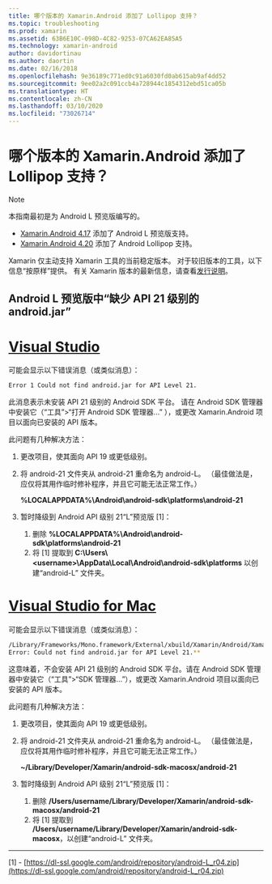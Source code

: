 ```yaml
---
title: 哪个版本的 Xamarin.Android 添加了 Lollipop 支持？
ms.topic: troubleshooting
ms.prod: xamarin
ms.assetid: 63B6E10C-098D-4C82-9253-07CA62EA85A5
ms.technology: xamarin-android
author: davidortinau
ms.author: daortin
ms.date: 02/16/2018
ms.openlocfilehash: 9e36189c771ed0c91a6030fd0ab615ab9af4dd52
ms.sourcegitcommit: 9ee02a2c091ccb4a728944c1854312ebd51ca05b
ms.translationtype: HT
ms.contentlocale: zh-CN
ms.lasthandoff: 03/10/2020
ms.locfileid: "73026714"
---
```

# <a name="what-version-of-xamarinandroid-added-lollipop-support"></a>哪个版本的 Xamarin.Android 添加了 Lollipop 支持？

> [!NOTE]
> 本指南最初是为 Android L 预览版编写的。

- [Xamarin.Android 4.17](https://github.com/xamarin/release-notes-archive/blob/master/release-notes/android/xamarin.android_4/xamarin.android_4.17/index.md) 添加了 Android L 预览版支持。
- [Xamarin.Android 4.20](https://github.com/xamarin/release-notes-archive/blob/master/release-notes/android/xamarin.android_4/xamarin.android_4.20/index.md) 添加了 Android Lollipop 支持。

Xamarin 仅主动支持 Xamarin 工具的当前稳定版本。 对于较旧版本的工具，以下信息“按原样”提供。 有关 Xamarin 版本的最新信息，请查看[发行说明](https://docs.microsoft.com/xamarin/whats-new/#product-release-notes)。

## <a name="missing-androidjar-for-api-level-21-in-android-l-preview"></a>Android L 预览版中“缺少 API 21 级别的 android.jar”

# <a name="visual-studio"></a>[Visual Studio](#tab/windows)

可能会显示以下错误消息（或类似消息）：

```cmd
Error 1 Could not find android.jar for API Level 21.
```

此消息表示未安装 API 21 级别的 Android SDK 平台。 请在 Android SDK 管理器中安装它（“工具”>“打开 Android SDK 管理器...”  ），或更改 Xamarin.Android 项目以面向已安装的 API 版本。

此问题有几种解决方法：

1. 更改项目，使其面向 API 19 或更低级别。

2. 将 android-21 文件夹从 android-21 重命名为 android-L。 （最佳做法是，应仅将其用作临时修补程序，并且它可能无法正常工作。）

   **%LOCALAPPDATA%\\Android\\android-sdk\\platforms\\android-21**

3. 暂时降级到 Android API 级别 21“L”预览版 [1]：

    1. 删除 **%LOCALAPPDATA%\\Android\\android-sdk\\platforms\\android-21** 
    2. 将 [1] 提取到 **C:\\Users\\&lt;username&gt;\\AppData\\Local\\Android\\android-sdk\\platforms** 以创建“android-L”  文件夹。

# <a name="visual-studio-for-mac"></a>[Visual Studio for Mac](#tab/macos)

可能会显示以下错误消息（或类似消息）：

```bash
/Library/Frameworks/Mono.framework/External/xbuild/Xamarin/Android/Xamarin.Android.Common.targets: 
Error: Could not find android.jar for API Level 21.**
```

这意味着，不会安装 API 21 级别的 Android SDK 平台。请在 Android SDK 管理器中安装它（“工具”>“SDK 管理器...”），或更改 Xamarin.Android 项目以面向已安装的 API 版本。

此问题有几种解决方法：

1. 更改项目，使其面向 API 19 或更低级别。

2. 将 android-21 文件夹从 android-21 重命名为 android-L。 （最佳做法是，应仅将其用作临时修补程序，并且它可能无法正常工作。）

   **~/Library/Developer/Xamarin/android-sdk-macosx/android-21**

3. 暂时降级到 Android API 级别 21“L”预览版 [1]：

    1. 删除 **/Users/username/Library/Developer/Xamarin/android-sdk-macosx/android-21**
    2. 将 [1] 提取到 **/Users/username/Library/Developer/Xamarin/android-sdk-macosx**，以创建“android-L”  文件夹。

-----

[1] - [https://dl-ssl.google.com/android/repository/android-L_r04.zip](https://dl-ssl.google.com/android/repository/android-L_r04.zip)
